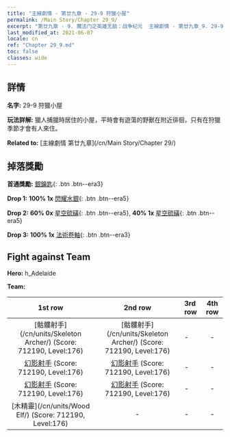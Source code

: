 ```yaml
---
title: "主線劇情 - 第廿九章 - 29-9 狩獵小屋"
permalink: /Main Story/Chapter 29_9/
excerpt: "第廿九章 - 9. 魔法门之英雄无敌：战争纪元  主線劇情 - 第廿九章_9. 29-9 狩獵小屋"
last_modified_at: 2021-06-07
locale: cn
ref: "Chapter 29_9.md"
toc: false
classes: wide
---
```


## 詳情

 **名字:** 29-9 狩獵小屋

 **玩法詳解:** 獵人捕獵時居住的小屋，平時會有遊蕩的野獸在附近徘徊，只有在狩獵季節才會有人來住。

 **Related to:** [主線劇情 第廿九章](/cn/Main Story/Chapter 29/)

## 掉落獎勵

 **首通獎勵:** [銀鑰匙](/cn/Items/con_693/){: .btn .btn--era3}

 **Drop 1:** **100% 1x** [閃耀水銀](/cn/Items/mat_98/){: .btn .btn--era5}

 **Drop 2:** **60% 0x** [星空硫磺](/cn/Items/mat_92/){: .btn .btn--era5}, **40% 1x** [星空硫磺](/cn/Items/mat_92/){: .btn .btn--era5}

 **Drop 3:** **100% 1x** [法術卷軸](/cn/Items/con_694/){: .btn .btn--era3}


## Fight against Team
 **Hero:** h_Adelaide

 **Team:**


  | 1st row | 2nd row | 3rd row | 4th row |
  |:----:|:----:|:----|:----:|
  | [骷髏射手](/cn/units/Skeleton Archer/) (Score: 712190, Level:176)  | [骷髏射手](/cn/units/Skeleton Archer/) (Score: 712190, Level:176)  | - | - |
  | [幻影射手](/cn/units/Sharpshooter/) (Score: 712190, Level:176)  | [幻影射手](/cn/units/Sharpshooter/) (Score: 712190, Level:176)  | - | - |
  | [幻影射手](/cn/units/Sharpshooter/) (Score: 712190, Level:176)  | [幻影射手](/cn/units/Sharpshooter/) (Score: 712190, Level:176)  | - | - |
  | [木精靈](/cn/units/Wood Elf/) (Score: 712190, Level:176)  | - | - | - |


